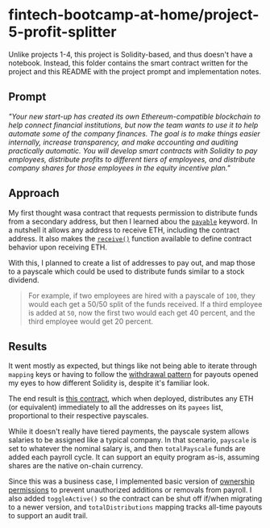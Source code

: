 # fintech-bootcamp-at-home/project-5-profit-splitter
Unlike projects 1-4, this project is Solidity-based, and thus doesn't have a notebook. Instead, this folder contains the smart contract written for the project and this README with the project prompt and implementation notes.

## Prompt
*"Your new start-up has created its own Ethereum-compatible blockchain to help connect financial institutions, but now the team wants to use it to help automate some of the company finances. The goal is to make things easier internally, increase transparency, and make accounting and auditing practically automatic. You will develop smart contracts with Solidity to pay employees, distribute profits to different tiers of employees, and distribute company shares for those employees in the equity incentive plan."*

## Approach
My first thought wasa contract that requests permission to distribute funds from a secondary address, but then I learned abou the [`payable`](https://docs.soliditylang.org/en/latest/types.html#address) keyword. In a nutshell it allows any address to receive ETH, including the contract address. It also makes the [`receive()`](https://docs.soliditylang.org/en/latest/contracts.html#receive-ether-function) function available to define contract behavior upon receiving ETH.

With this, I planned to create a list of addresses to pay out, and map those to a payscale which could be used to distribute funds similar to a stock dividend.
> For example, if two employees are hired with a payscale of `100`, they would each get a 50/50 split of the funds received. If a third employee is added at `50`, now the first two would each get 40 percent, and the third employee would get 20 percent.

## Results
It went mostly as expected, but things like not being able to iterate through `mapping` keys or having to follow the [withdrawal pattern](https://docs.soliditylang.org/en/latest/common-patterns.html#withdrawal-from-contracts) for payouts opened my eyes to how different Solidity is, despite it's familiar look.

The end result is [this contract](./ProfitSplitter.sol), which when deployed, distributes any ETH (or equivalent) immediately to all the addresses on its `payees` list, proportional to their respective payscales.

While it doesn't really have tiered payments, the payscale system allows salaries to be assigned like a typical company. In that scenario, `payscale` is set to whatever the nominal salary is, and then `totalPayscale` funds are added each payroll cycle. It can support an equity program as-is, assuming shares are the native on-chain currency.

Since this was a business case, I implemented basic version of [ownership permissions](https://docs.openzeppelin.com/contracts/2.x/api/ownership) to prevent unauthorized additions or removals from payroll. I also added `toggleActive()` so the contract can be shut off if/when migrating to a newer version, and `totalDistributions` mapping tracks all-time payouts to support an audit trail.
